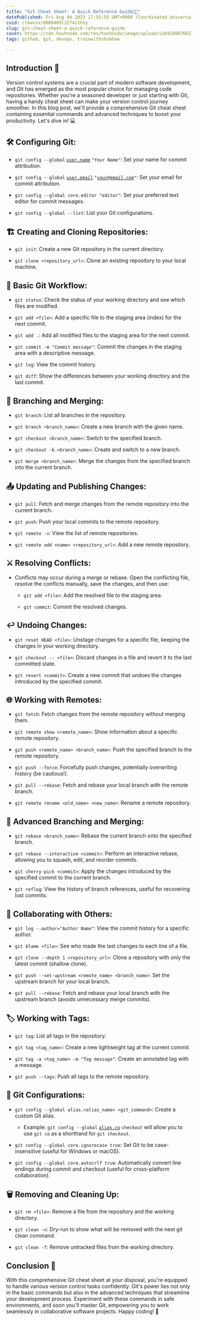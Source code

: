 ```yaml
---
title: "Git Cheat Sheet: A Quick Reference Guide📖🚀"
datePublished: Fri Aug 04 2023 17:55:55 GMT+0000 (Coordinated Universal Time)
cuid: clkwvzxr8000409l32f4z1h5y
slug: git-cheat-sheet-a-quick-reference-guide
cover: https://cdn.hashnode.com/res/hashnode/image/upload/v1691080760278/34ef01f7-fe4a-4a77-9659-44f236be9477.jpeg
tags: github, git, devops, trainwithshubham

---
```


## Introduction 🌟

Version control systems are a crucial part of modern software development, and Git has emerged as the most popular choice for managing code repositories. Whether you're a seasoned developer or just starting with Git, having a handy cheat sheet can make your version control journey smoother. In this blog post, we'll provide a comprehensive Git cheat sheet containing essential commands and advanced techniques to boost your productivity. Let's dive in! 💻

## 🛠️ **Configuring Git:**

* `git config --global` [`user.name`](http://user.name) `"Your Name"`: Set your name for commit attribution.
    
* `git config --global` [`user.email`](http://user.email) `"`[`your@email.com`](mailto:your@email.com)`"`: Set your email for commit attribution.
    
* `git config --global core.editor "editor"`: Set your preferred text editor for commit messages.
    
* `git config --global --list`: List your Git configurations.
    

## 🏗️ **Creating and Cloning Repositories:**

* `git init`: Create a new Git repository in the current directory.
    
* `git clone <repository_url>`: Clone an existing repository to your local machine.
    

## 🔄 **Basic Git Workflow:**

* `git status`: Check the status of your working directory and see which files are modified.
    
* `git add <file>`: Add a specific file to the staging area (index) for the next commit.
    
* `git add .`: Add all modified files to the staging area for the next commit.
    
* `git commit -m "Commit message"`: Commit the changes in the staging area with a descriptive message.
    
* `git log`: View the commit history.
    
* `git diff`: Show the differences between your working directory and the last commit.
    

## 🌿 **Branching and Merging:**

* `git branch`: List all branches in the repository.
    
* `git branch <branch_name>`: Create a new branch with the given name.
    
* `git checkout <branch_name>`: Switch to the specified branch.
    
* `git checkout -b <branch_name>`: Create and switch to a new branch.
    
* `git merge <branch_name>`: Merge the changes from the specified branch into the current branch.
    

## 📤 **Updating and Publishing Changes:**

* `git pull`: Fetch and merge changes from the remote repository into the current branch.
    
* `git push`: Push your local commits to the remote repository.
    
* `git remote -v`: View the list of remote repositories.
    
* `git remote add <name> <repository_url>`: Add a new remote repository.
    

## ⚔️ **Resolving Conflicts:**

* Conflicts may occur during a merge or rebase. Open the conflicting file, resolve the conflicts manually, save the changes, and then use:
    
    * `git add <file>`: Add the resolved file to the staging area.
        
    * `git commit`: Commit the resolved changes.
        

## ↩️ **Undoing Changes:**

* `git reset HEAD <file>`: Unstage changes for a specific file, keeping the changes in your working directory.
    
* `git checkout -- <file>`: Discard changes in a file and revert it to the last committed state.
    
* `git revert <commit>`: Create a new commit that undoes the changes introduced by the specified commit.
    

## 🌐 **Working with Remotes:**

* `git fetch`: Fetch changes from the remote repository without merging them.
    
* `git remote show <remote_name>`: Show information about a specific remote repository.
    
* `git push <remote_name> <branch_name>`: Push the specified branch to the remote repository.
    
* `git push --force`: Forcefully push changes, potentially overwriting history (be cautious!).
    
* `git pull --rebase`: Fetch and rebase your local branch with the remote branch.
    
* `git remote rename <old_name> <new_name>`: Rename a remote repository.
    

## 🌟 **Advanced Branching and Merging:**

* `git rebase <branch_name>`: Rebase the current branch onto the specified branch.
    
* `git rebase --interactive <commit>`: Perform an interactive rebase, allowing you to squash, edit, and reorder commits.
    
* `git cherry-pick <commit>`: Apply the changes introduced by the specified commit to the current branch.
    
* `git reflog`: View the history of branch references, useful for recovering lost commits.
    

## 👥 **Collaborating with Others:**

* `git log --author="Author Name"`: View the commit history for a specific author.
    
* `git blame <file>`: See who made the last changes to each line of a file.
    
* `git clone --depth 1 <repository_url>`: Clone a repository with only the latest commit (shallow clone).
    
* `git push --set-upstream <remote_name> <branch_name>`: Set the upstream branch for your local branch.
    
* `git pull --rebase`: Fetch and rebase your local branch with the upstream branch (avoids unnecessary merge commits).
    

## 🏷️ **Working with Tags:**

* `git tag`: List all tags in the repository.
    
* `git tag <tag_name>`: Create a new lightweight tag at the current commit.
    
* `git tag -a <tag_name> -m "Tag message"`: Create an annotated tag with a message.
    
* `git push --tags`: Push all tags to the remote repository.
    

## 🎨 **Git Configurations:**

* `git config --global alias.<alias_name> <git_command>`: Create a custom Git alias.
    
    * Example: `git config --global` [`alias.co`](http://alias.co) `checkout` will allow you to use `git co` as a shorthand for `git checkout`.
        
* `git config --global core.ignorecase true`: Set Git to be case-insensitive (useful for Windows or macOS).
    
* `git config --global core.autocrlf true`: Automatically convert line endings during commit and checkout (useful for cross-platform collaboration).
    

## 🗑️ **Removing and Cleaning Up:**

* `git rm <file>`: Remove a file from the repository and the working directory.
    
* `git clean -n`: Dry-run to show what will be removed with the next git clean command.
    
* `git clean -f`: Remove untracked files from the working directory.
    

## Conclusion 🎉

With this comprehensive Git cheat sheet at your disposal, you're equipped to handle various version control tasks confidently. Git's power lies not only in the basic commands but also in the advanced techniques that streamline your development process. Experiment with these commands in safe environments, and soon you'll master Git, empowering you to work seamlessly in collaborative software projects. Happy coding! 🚀